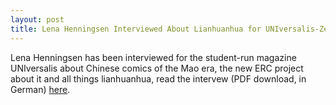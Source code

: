 ```yaml
---
layout: post
title: Lena Henningsen Interviewed About Lianhuanhua for UNIversalis-Zeitung
---
```


Lena Henningsen has been interviewed for the student-run magazine UNIversalis about Chinese comics of the Mao era, the new ERC project about it and all things lianhuanhua, read the intervew (PDF download, in German) [here](assets/images/UNIversalis_Henningsen.pdf). 
